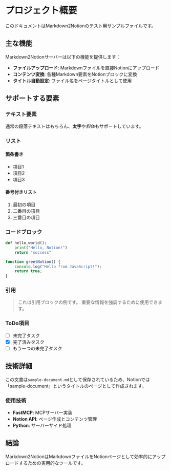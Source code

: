 # プロジェクト概要

このドキュメントはMarkdown2Notionのテスト用サンプルファイルです。

## 主な機能

Markdown2Notionサーバーは以下の機能を提供します：

- **ファイルアップロード**: Markdownファイルを直接Notionにアップロード
- **コンテンツ変換**: 各種Markdown要素をNotionブロックに変換
- **タイトル自動設定**: ファイル名をページタイトルとして使用

## サポートする要素

### テキスト要素

通常の段落テキストはもちろん、**太字**や*斜体*もサポートしています。

### リスト

#### 箇条書き
- 項目1
- 項目2  
- 項目3

#### 番号付きリスト
1. 最初の項目
2. 二番目の項目
3. 三番目の項目

### コードブロック

```python
def hello_world():
    print("Hello, Notion!")
    return "success"
```

```javascript
function greetNotion() {
    console.log("Hello from JavaScript!");
    return true;
}
```

### 引用

> これは引用ブロックの例です。
> 重要な情報を強調するために使用できます。

### ToDo項目

- [ ] 未完了タスク
- [x] 完了済みタスク
- [ ] もう一つの未完了タスク

## 技術詳細

この文書は`sample-document.md`として保存されているため、Notionでは「sample-document」というタイトルのページとして作成されます。

### 使用技術

- **FastMCP**: MCPサーバー実装
- **Notion API**: ページ作成とコンテンツ管理
- **Python**: サーバーサイド処理

## 結論

Markdown2NotionはMarkdownファイルをNotionページとして効率的にアップロードするための実用的なツールです。